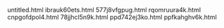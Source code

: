 untitled.html
ibrauk60ets.html
577j8vfgpug.html
rqomruura4k.html
cnpgofdpol4.html
78jjhcl5n9k.html
ppd742ej3ko.html
ppfkahghv6k.html
